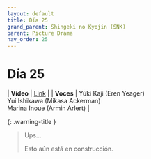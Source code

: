 ```yaml
---
layout: default
title: Día 25
grand_parent: Shingeki no Kyojin (SNK)
parent: Picture Drama
nav_order: 25
---
```


# Día 25

| **Video** | [Link](https://www.youtube.com/watch?v=4hhogy7Ys3c) |
| **Voces** | <span class="d-inline-block text-red-300">Yūki Kaji (Eren Yeager)</span> <br> <span class="d-inline-block text-purple-300">Yui Ishikawa (Mikasa Ackerman)</span> <br> <span class="d-inline-block text-lime">Marina Inoue (Armin Arlert)</span> |

{: .warning-title }
> Ups…
>
> Esto aún está en construcción.